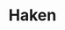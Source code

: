 ---
title: "Haken"
summary: "Haken is a London-based progressive rock/metal band, formed in 2007 by and . Their sound has evolved from the prog metal on 2010's Aquarius and 2011's Visions to a shapeshifting, kaleidoscopic amalgam of progressive metal, jazz syncopation, hooky electronic pop, and anthemic rock & roll, as heard on mature statements such as 2013's The Mountain."
slug: "haken"
image: "haken.jpg"
apple_music_artist_url: "https://music.apple.com/gb/artist/haken/363702196"
wikipedia_url: "none"
---